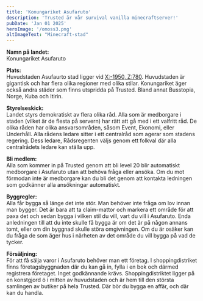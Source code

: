 ```yaml
---
title: 'Konungariket Asufaruto'
description: 'Trusted är vår survival vanilla minecraftserver!'
pubDate: 'Jan 01 2025'
heroImage: '/omoss3.png'
altImageText: "Minecraft-stad"
---
```


**Namn på landet:**<br>
Konungariket Asufaruto

**Plats:**<br>
Huvudstaden Asufaurto stad ligger vid <a href="https://map.sgc.se/#trusted_overworld:-1950:0:780:300:0:0:0:1:flat">X:-1950, Z:780</a>. Huvudstaden är gigantisk och har flera olika regioner med olika stilar. Konungariket äger också andra städer som finns utspridda på Trusted. Bland annat Busstopia, Norge, Kuba och Itirin.

**Styrelseskick:**<br>
Landet styrs demokratiskt av flera olika råd. Alla som är medborgare i staden (vilket är de flesta på servern) har rätt att gå med i ett valfritt råd. De olika råden har olika ansvarsområden, såsom Event, Ekonomi, eller Underhåll. Alla rådens ledare sitter i ett centralråd som agerar som stadens regering. Dess ledare, Rådsregenten väljs genom ett folkval där alla centralrådets ledare kan ställa upp.

**Bli medlem:**<br>
Alla som kommer in på Trusted genom att bli level 20 blir automatiskt medborgare i Asufaruto utan att behöva fråga eller ansöka. Om du mot förmodan inte är medborgare kan du bli det genom att kontakta ledningen som godkänner alla ansökningar automatiskt. 

**Byggregler:**<br>
Alla får bygga så länge det inte stör. Man behöver inte fråga om lov innan man bygger. Det är bara att ta claim-mattor och markera ett område för att paxa det och sedan bygga i vilken stil du vill, vart du vill i Asufaruto. Enda anledningen till att du inte skulle få bygga är om det är på någon annans tomt, eller om din byggnad skulle störa omgivningen. Om du är osäker kan du fråga de som äger hus i närheten av det område du vill bygga på vad de tycker.

**Försäljning:**<br>
För att få sälja varor i Asufaruto behöver man ett företag. I shoppingdistriket finns företagsbyggnaden där du kan gå in, fylla i en bok och därmed registrera företaget. Inget godkännande krävs. Shoppingdistriktet ligger på en konstgjord ö i mitten av huvudstaden och är hem till den största samlingen av butiker på hela Trusted. Där bör du bygga en affär, och där kan du handla.

